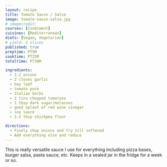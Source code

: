 ```yaml
---
layout: recipe
title: Tomato Sauce / Salsa
image: tomato-sauce-salsa.jpg
# imagecredit:
courses: [Condiment]
cuisines: [Mediterranean]
diets: [Vegan, Vegetarian]
# yield: 4 slices
published: true
preptime: PT5M
cooktime: PT25M
totaltime: PT30M

ingredients:
  - 1-2 onions
  - 2 cloves garlic
  - bay leaf
  - tomato puré
  - Italian herbs
  - 2 tins chopped tomatoes
  - 1 tbsp dark sugar/molasses
  - good splash of red wine vinegar
  - soy sauce
  - 1-2 tbsp chickpea flour

directions:
  - Finely chop onions and fry till softened
  - Add everything else and reduce
---
```


This is really versatile sauce I use for everything including pizza bases, burger salsa, pasta sauce, etc. Keeps in a sealed jar in the fridge for a week or so.
